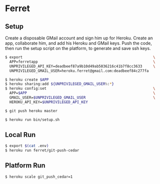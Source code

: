 # Ferret

## Setup

Create a disposable GMail account and sign him up for Heroku. Create an app, 
collaborate him, and add his Heroku and GMail keys. Push the code, then run the
setup script on the platform, to generate and save ssh keys.

```sh
$ export                                                            \
  APP=ferretapp                                                     \
  UNPRIVILEGED_API_KEY=deadbeef87a9b10d49ab5036216c41b7f8cc3633     \
  UNPRIVILEGED_GMAIL_USER=heroku.ferret@gmail.com:deadbeef84c277fa

$ heroku create $APP
$ heroku sharing:add ${UNPRIVILEGED_GMAIL_USER%:*}
$ heroku config:set                                                 \
  APP=$APP                                                          \
  GMAIL_USER=$UNPRIVILEGED_GMAIL_USER                               \
  HEROKU_API_KEY=$UNPRIVILEGED_API_KEY

$ git push heroku master

$ heroku run bin/setup.sh
```

## Local Run

```sh
$ export $(cat .env)
$ heroku run ferret/git-push-cedar
```

## Platform Run

```sh
$ heroku scale git_push_cedar=1
```
